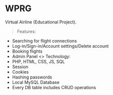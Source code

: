 # WPRG

Virtual Airline (Educational Project).
> Features:
- Searching for flight connections
- Log-in/Sign-in/Account settings/Delete account
- Booking flights
- Admin Panel
<> Technology:
- PHP, HTML, CSS, JS, SQL
- Session
- Cookies
- Hashing passwords
- Local MySQL Database
- Every DB table includes CRUD operations
